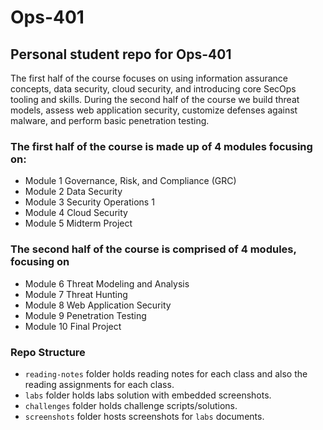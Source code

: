 # Ops-401

## Personal student repo for Ops-401

The first half of the course focuses on using information assurance concepts, data security, cloud security, and introducing core SecOps tooling and skills.
During the second half of the course we build threat models, assess web application security, customize defenses against malware, and perform basic penetration testing. 

### The first half of the course is made up of 4 modules focusing on:
- Module 1 Governance, Risk, and Compliance (GRC)
- Module 2 Data Security
- Module 3 Security Operations 1
- Module 4 Cloud Security
- Module 5 Midterm Project
### The second half of the course is comprised of 4 modules, focusing on
- Module 6 Threat Modeling and Analysis
- Module 7 Threat Hunting
- Module 8 Web Application Security
- Module 9 Penetration Testing
- Module 10 Final Project

### Repo Structure

- `reading-notes` folder holds reading notes for each class and also the reading assignments for each class.
- `labs` folder holds labs solution with embedded screenshots.
- `challenges` folder holds challenge scripts/solutions.
- `screenshots` folder hosts screenshots for `labs` documents.
